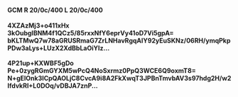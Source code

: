 #### GCM R 20/0c/400 L 20/0c/400
**4XZAzMj3+o411xHx**<br/>**3kOubglBNM4f1QCz5/85rxxNfY6eprVy41oD7Vi5gpA=**<br/>**bKLTMwQ7w78aGRUSRmaG7ZrLNHavRgqAIY92yEuSKNz/06RH/ymqPkpPDw3aLys+LUzX2XdBbLaOiYIz...**<br/><br/>
**4P21up+KXWBF5gDo**<br/>**Pe+0zygRGmGYXM5wPcQ4NoSxrmz0PpQ3WCE6Q9oxmT8=**<br/>**N+gElOnk3ICpQAOLjC8CvcA9i8A2FkXwqT3JPBnTmvbAV3s97hdg2H/w2IfdvkRI+L0DOq/vDBJA7znP...**